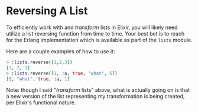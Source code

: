# Reversing A List

To efficiently work with and _transform_ lists in Elixir, you will likely
need utilize a list reversing function from time to time. Your best bet is
to reach for the Erlang implementation which is available as part of the
`lists` module.

Here are a couple examples of how to use it:

```elixir
> :lists.reverse([1,2,3])
[3, 2, 1]
> :lists.reverse([1, :a, true, "what", 5])
[5, "what", true, :a, 1]
```

Note: though I said "_transform_ lists" above, what is actually going on is
that a new version of the list representing my transformation is being
created, per Elixir's functional nature.
